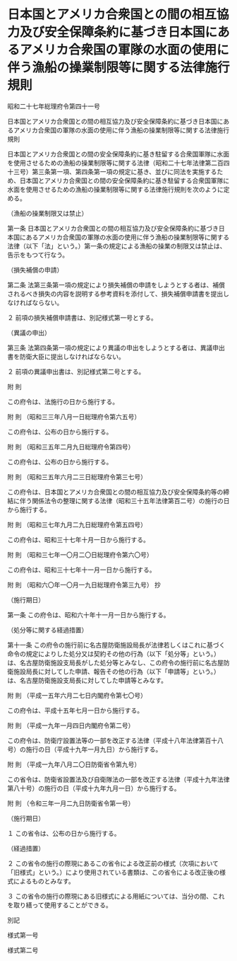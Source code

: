 # 日本国とアメリカ合衆国との間の相互協力及び安全保障条約に基づき日本国にあるアメリカ合衆国の軍隊の水面の使用に伴う漁船の操業制限等に関する法律施行規則

昭和二十七年総理府令第四十一号

日本国とアメリカ合衆国との間の相互協力及び安全保障条約に基づき日本国にあるアメリカ合衆国の軍隊の水面の使用に伴う漁船の操業制限等に関する法律施行規則

日本国とアメリカ合衆国との間の安全保障条約に基き駐留する合衆国軍隊に水面を使用させるための漁船の操業制限等に関する法律（昭和二十七年法律第二百四十三号）第三条第一項、第四条第一項の規定に基き、並びに同法を実施するため、日本国とアメリカ合衆国との間の安全保障条約に基き駐留する合衆国軍隊に水面を使用させるための漁船の操業制限等に関する法律施行規則を次のように定める。

（漁船の操業制限又は禁止）

第一条 日本国とアメリカ合衆国との間の相互協力及び安全保障条約に基づき日本国にあるアメリカ合衆国の軍隊の水面の使用に伴う漁船の操業制限等に関する法律（以下「法」という。）第一条の規定による漁船の操業の制限又は禁止は、告示をもつて行なう。

（損失補償の申請）

第二条 法第三条第一項の規定により損失補償の申請をしようとする者は、補償されるべき損失の内容を説明する参考資料を添付して、損失補償申請書を提出しなければならない。

２ 前項の損失補償申請書は、別記様式第一号とする。

（異議の申出）

第三条 法第四条第一項の規定により異議の申出をしようとする者は、異議申出書を防衛大臣に提出しなければならない。

２ 前項の異議申出書は、別記様式第二号とする。

附 則

この府令は、法施行の日から施行する。

附 則 （昭和三三年八月一日総理府令第六五号）

この府令は、公布の日から施行する。

附 則 （昭和三五年二月九日総理府令第四号）

この府令は、公布の日から施行する。

附 則 （昭和三五年六月二三日総理府令第三七号）

この府令は、日本国とアメリカ合衆国との間の相互協力及び安全保障条約等の締結に伴う関係法令の整理に関する法律（昭和三十五年法律第百二号）の施行の日から施行する。

附 則 （昭和三七年九月二九日総理府令第五四号）

この府令は、昭和三十七年十月一日から施行する。

附 則 （昭和三七年一〇月二〇日総理府令第六〇号）

この府令は、昭和三十七年十一月一日から施行する。

附 則 （昭和六〇年一〇月一九日総理府令第三九号） 抄

（施行期日）

第一条 この府令は、昭和六十年十一月一日から施行する。

（処分等に関する経過措置）

第十一条 この府令の施行前に名古屋防衛施設局長が法律若しくはこれに基づく命令の規定によりした処分又は契約その他の行為（以下「処分等」という。）は、名古屋防衛施設支局長がした処分等とみなし、この府令の施行前に名古屋防衛施設局長に対してした申請、報告その他の行為（以下「申請等」という。）は、名古屋防衛施設支局長に対してした申請等とみなす。

附 則 （平成一五年六月二七日内閣府令第七〇号）

この府令は、平成十五年七月一日から施行する。

附 則 （平成一九年一月四日内閣府令第二号）

この府令は、防衛庁設置法等の一部を改正する法律（平成十八年法律第百十八号）の施行の日（平成十九年一月九日）から施行する。

附 則 （平成一九年八月二〇日防衛省令第九号）

この省令は、防衛省設置法及び自衛隊法の一部を改正する法律（平成十九年法律第八十号）の施行の日（平成十九年九月一日）から施行する。

附 則 （令和三年一月二九日防衛省令第一号）

（施行期日）

１ この省令は、公布の日から施行する。

（経過措置）

２ この省令の施行の際現にあるこの省令による改正前の様式（次項において「旧様式」という。）により使用されている書類は、この省令による改正後の様式によるものとみなす。

３ この省令の施行の際現にある旧様式による用紙については、当分の間、これを取り繕って使用することができる。

別記

様式第一号

[](/./pict/327M50000002041_20210129_503M60002000001_001.pdf)

様式第二号

[](/./pict/327M50000002041_20210129_503M60002000001_002.pdf)
